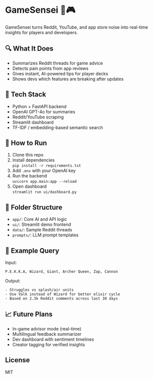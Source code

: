 # GameSensei 🧠🎮

GameSensei turns Reddit, YouTube, and app store noise into real-time insights for players and developers.

## 🔍 What It Does

- Summarizes Reddit threads for game advice
- Detects pain points from app reviews
- Gives instant, AI-powered tips for player decks
- Shows devs which features are breaking after updates

## 🧰 Tech Stack

- Python + FastAPI backend
- OpenAI GPT-4o for summaries
- Reddit/YouTube scraping
- Streamlit dashboard
- TF-IDF / embedding-based semantic search

## 🚀 How to Run

1. Clone this repo
2. Install dependencies  
   `pip install -r requirements.txt`
3. Add `.env` with your OpenAI key
4. Run the backend  
   `uvicorn app.main:app --reload`
5. Open dashboard  
   `streamlit run ui/dashboard.py`

## 📁 Folder Structure

- `app/`: Core AI and API logic
- `ui/`: Streamlit demo frontend
- `data/`: Sample Reddit threads
- `prompts/`: LLM prompt templates

## 🤖 Example Query

Input:
```
P.E.K.K.A, Wizard, Giant, Archer Queen, Zap, Cannon
```

Output:
```
- Struggles vs splash/air units  
- Use Valk instead of Wizard for better elixir cycle  
- Based on 2.3k Reddit comments across last 30 days
```

## 📈 Future Plans

- In-game advisor mode (real-time)
- Multilingual feedback summarizer
- Dev dashboard with sentiment timelines
- Creator tagging for verified insights

## License

MIT
